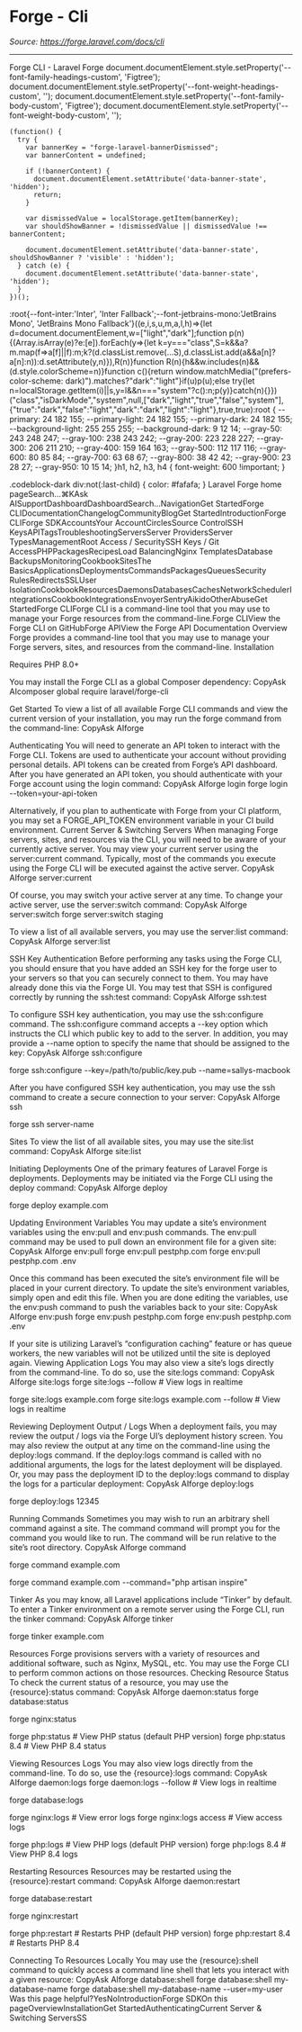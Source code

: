 # Forge - Cli

*Source: https://forge.laravel.com/docs/cli*

---

Forge CLI - Laravel Forge
              document.documentElement.style.setProperty('--font-family-headings-custom', 'Figtree');
              document.documentElement.style.setProperty('--font-weight-headings-custom', '');
              document.documentElement.style.setProperty('--font-family-body-custom', 'Figtree');
              document.documentElement.style.setProperty('--font-weight-body-custom', '');
            
    (function() {
      try {
        var bannerKey = "forge-laravel-bannerDismissed";
        var bannerContent = undefined;
        
        if (!bannerContent) {
          document.documentElement.setAttribute('data-banner-state', 'hidden');
          return;
        }
        
        var dismissedValue = localStorage.getItem(bannerKey);
        var shouldShowBanner = !dismissedValue || dismissedValue !== bannerContent;
        
        document.documentElement.setAttribute('data-banner-state', shouldShowBanner ? 'visible' : 'hidden');
      } catch (e) {
        document.documentElement.setAttribute('data-banner-state', 'hidden');
      }
    })();
  :root{--font-inter:'Inter', 'Inter Fallback';--font-jetbrains-mono:'JetBrains Mono', 'JetBrains Mono Fallback'}((e,i,s,u,m,a,l,h)=>{let d=document.documentElement,w=["light","dark"];function p(n){(Array.isArray(e)?e:[e]).forEach(y=>{let k=y==="class",S=k&&a?m.map(f=>a[f]||f):m;k?(d.classList.remove(...S),d.classList.add(a&&a[n]?a[n]:n)):d.setAttribute(y,n)}),R(n)}function R(n){h&&w.includes(n)&&(d.style.colorScheme=n)}function c(){return window.matchMedia("(prefers-color-scheme: dark)").matches?"dark":"light"}if(u)p(u);else try{let n=localStorage.getItem(i)||s,y=l&&n==="system"?c():n;p(y)}catch(n){}})("class","isDarkMode","system",null,["dark","light","true","false","system"],{"true":"dark","false":"light","dark":"dark","light":"light"},true,true):root {
    --primary: 24 182 155;
    --primary-light: 24 182 155;
    --primary-dark: 24 182 155;
    --background-light: 255 255 255;
    --background-dark: 9 12 14;
    --gray-50: 243 248 247;
    --gray-100: 238 243 242;
    --gray-200: 223 228 227;
    --gray-300: 206 211 210;
    --gray-400: 159 164 163;
    --gray-500: 112 117 116;
    --gray-600: 80 85 84;
    --gray-700: 63 68 67;
    --gray-800: 38 42 42;
    --gray-900: 23 28 27;
    --gray-950: 10 15 14;
  }h1, h2, h3, h4 {
    font-weight: 600 !important;
}

.codeblock-dark div:not(:last-child) {
    color: #fafafa;
}
Laravel Forge home pageSearch...⌘KAsk AISupportDashboardDashboardSearch...NavigationGet StartedForge CLIDocumentationChangelogCommunityBlogGet StartedIntroductionForge CLIForge SDKAccountsYour AccountCirclesSource ControlSSH KeysAPITagsTroubleshootingServersServer ProvidersServer TypesManagementRoot Access / SecuritySSH Keys / Git AccessPHPPackagesRecipesLoad BalancingNginx TemplatesDatabase BackupsMonitoringCookbookSitesThe BasicsApplicationsDeploymentsCommandsPackagesQueuesSecurity RulesRedirectsSSLUser IsolationCookbookResourcesDaemonsDatabasesCachesNetworkSchedulerIntegrationsCookbookIntegrationsEnvoyerSentryAikidoOtherAbuseGet StartedForge CLIForge CLI is a command-line tool that you may use to manage your Forge resources from the command-line.Forge CLIView the Forge CLI on GitHubForge APIView the Forge API Documentation
​Overview
Forge provides a command-line tool that you may use to manage your Forge servers, sites, and resources from the command-line.
​Installation

Requires PHP 8.0+

You may install the Forge CLI as a global Composer dependency:
CopyAsk AIcomposer global require laravel/forge-cli

​Get Started
To view a list of all available Forge CLI commands and view the current version of your installation, you may run the forge command from the command-line:
CopyAsk AIforge

​Authenticating
You will need to generate an API token to interact with the Forge CLI. Tokens are used to authenticate your account without providing personal details. API tokens can be created from Forge’s API dashboard.
After you have generated an API token, you should authenticate with your Forge account using the login command:
CopyAsk AIforge login
forge login --token=your-api-token

Alternatively, if you plan to authenticate with Forge from your CI platform, you may set a FORGE_API_TOKEN environment variable in your CI build environment.
​Current Server &amp; Switching Servers
When managing Forge servers, sites, and resources via the CLI, you will need to be aware of your currently active server. You may view your current server using the server:current command. Typically, most of the commands you execute using the Forge CLI will be executed against the active server.
CopyAsk AIforge server:current

Of course, you may switch your active server at any time. To change your active server, use the server:switch command:
CopyAsk AIforge server:switch
forge server:switch staging

To view a list of all available servers, you may use the server:list command:
CopyAsk AIforge server:list

​SSH Key Authentication
Before performing any tasks using the Forge CLI, you should ensure that you have added an SSH key for the forge user to your servers so that you can securely connect to them. You may have already done this via the Forge UI. You may test that SSH is configured correctly by running the ssh:test command:
CopyAsk AIforge ssh:test

To configure SSH key authentication, you may use the ssh:configure command. The ssh:configure command accepts a --key option which instructs the CLI which public key to add to the server. In addition, you may provide a --name option to specify the name that should be assigned to the key:
CopyAsk AIforge ssh:configure

forge ssh:configure --key=/path/to/public/key.pub --name=sallys-macbook

After you have configured SSH key authentication, you may use the ssh command to create a secure connection to your server:
CopyAsk AIforge ssh

forge ssh server-name

​Sites
To view the list of all available sites, you may use the site:list command:
CopyAsk AIforge site:list

​Initiating Deployments
One of the primary features of Laravel Forge is deployments. Deployments may be initiated via the Forge CLI using the deploy command:
CopyAsk AIforge deploy

forge deploy example.com

​Updating Environment Variables
You may update a site’s environment variables using the env:pull and env:push commands. The env:pull command may be used to pull down an environment file for a given site:
CopyAsk AIforge env:pull
forge env:pull pestphp.com
forge env:pull pestphp.com .env

Once this command has been executed the site’s environment file will be placed in your current directory. To update the site’s environment variables, simply open and edit this file. When you are done editing the variables, use the env:push command to push the variables back to your site:
CopyAsk AIforge env:push
forge env:push pestphp.com
forge env:push pestphp.com .env

If your site is utilizing Laravel’s “configuration caching” feature or has queue workers, the new variables will not be utilized until the site is deployed again.
​Viewing Application Logs
You may also view a site’s logs directly from the command-line. To do so, use the site:logs command:
CopyAsk AIforge site:logs
forge site:logs --follow              # View logs in realtime

forge site:logs example.com
forge site:logs example.com --follow  # View logs in realtime

​Reviewing Deployment Output / Logs
When a deployment fails, you may review the output / logs via the Forge UI’s deployment history screen. You may also review the output at any time on the command-line using the deploy:logs command. If the deploy:logs command is called with no additional arguments, the logs for the latest deployment will be displayed. Or, you may pass the deployment ID to the deploy:logs command to display the logs for a particular deployment:
CopyAsk AIforge deploy:logs

forge deploy:logs 12345

​Running Commands
Sometimes you may wish to run an arbitrary shell command against a site. The command command will prompt you for the command you would like to run. The command will be run relative to the site’s root directory.
CopyAsk AIforge command

forge command example.com

forge command example.com --command=&quot;php artisan inspire&quot;

​Tinker
As you may know, all Laravel applications include “Tinker” by default. To enter a Tinker environment on a remote server using the Forge CLI, run the tinker command:
CopyAsk AIforge tinker

forge tinker example.com

​Resources
Forge provisions servers with a variety of resources and additional software, such as Nginx, MySQL, etc. You may use the Forge CLI to perform common actions on those resources.
​Checking Resource Status
To check the current status of a resource, you may use the {resource}:status command:
CopyAsk AIforge daemon:status
forge database:status

forge nginx:status

forge php:status      # View PHP status (default PHP version)
forge php:status 8.4  # View PHP 8.4 status

​Viewing Resources Logs
You may also view logs directly from the command-line. To do so, use the {resource}:logs command:
CopyAsk AIforge daemon:logs
forge daemon:logs --follow  # View logs in realtime

forge database:logs

forge nginx:logs         # View error logs
forge nginx:logs access  # View access logs

forge php:logs           # View PHP logs (default PHP version)
forge php:logs 8.4       # View PHP 8.4 logs

​Restarting Resources
Resources may be restarted using the {resource}:restart command:
CopyAsk AIforge daemon:restart

forge database:restart

forge nginx:restart

forge php:restart      # Restarts PHP (default PHP version)
forge php:restart 8.4  # Restarts PHP 8.4

​Connecting To Resources Locally
You may use the {resource}:shell command to quickly access a command line shell that lets you interact with a given resource:
CopyAsk AIforge database:shell
forge database:shell my-database-name
forge database:shell my-database-name --user=my-user
Was this page helpful?YesNoIntroductionForge SDKOn this pageOverviewInstallationGet StartedAuthenticatingCurrent Server &amp; Switching ServersSS